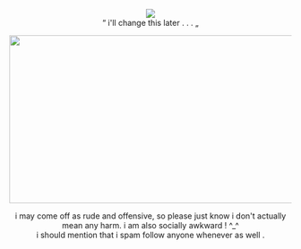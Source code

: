 <p align="center">
<img src="https://komarev.com/ghpvc/?username=mesmering&label=mesmers!&color=a03b3b&style=for-the-badge">
<br> “ i'll change this later . . . „
</p>

<p align="center">
 <img src="https://github.com/user-attachments/assets/b1cc8b93-3d8f-403b-9493-b4652a4e31e4" width="520" height="300" />
</p>

<p align="center">
i may come off as rude and offensive, so please just know i don't actually mean any harm. i am also socially awkward ! ^_^
</br>
i should mention that i spam follow anyone whenever as well .
</p>
